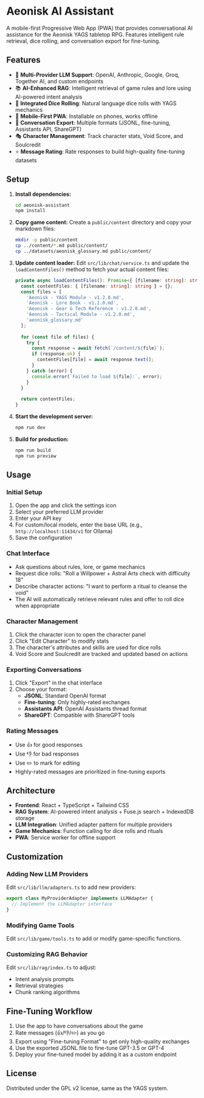 # Aeonisk AI Assistant

A mobile-first Progressive Web App (PWA) that provides conversational AI assistance for the Aeonisk YAGS tabletop RPG. Features intelligent rule retrieval, dice rolling, and conversation export for fine-tuning.

## Features

- 🤖 **Multi-Provider LLM Support**: OpenAI, Anthropic, Google, Groq, Together AI, and custom endpoints
- 📚 **AI-Enhanced RAG**: Intelligent retrieval of game rules and lore using AI-powered intent analysis
- 🎲 **Integrated Dice Rolling**: Natural language dice rolls with YAGS mechanics
- 📱 **Mobile-First PWA**: Installable on phones, works offline
- 💾 **Conversation Export**: Multiple formats (JSONL, fine-tuning, Assistants API, ShareGPT)
- 🎭 **Character Management**: Track character stats, Void Score, and Soulcredit
- ⭐ **Message Rating**: Rate responses to build high-quality fine-tuning datasets

## Setup

1. **Install dependencies:**
   ```bash
   cd aeonisk-assistant
   npm install
   ```

2. **Copy game content:**
   Create a `public/content` directory and copy your markdown files:
   ```bash
   mkdir -p public/content
   cp ../content/*.md public/content/
   cp ../datasets/aeonisk_glossary.md public/content/
   ```

3. **Update content loader:**
   Edit `src/lib/chat/service.ts` and update the `loadContentFiles()` method to fetch your actual content files:
   ```typescript
   private async loadContentFiles(): Promise<{ [filename: string]: string }> {
     const contentFiles: { [filename: string]: string } = {};
     const files = [
       'Aeonisk - YAGS Module - v1.2.0.md',
       'Aeonisk - Lore Book - v1.2.0.md',
       'Aeonisk - Gear & Tech Reference - v1.2.0.md',
       'Aeonisk - Tactical Module - v1.2.0.md',
       'aeonisk_glossary.md'
     ];
     
     for (const file of files) {
       try {
         const response = await fetch(`/content/${file}`);
         if (response.ok) {
           contentFiles[file] = await response.text();
         }
       } catch (error) {
         console.error(`Failed to load ${file}:`, error);
       }
     }
     
     return contentFiles;
   }
   ```

4. **Start the development server:**
   ```bash
   npm run dev
   ```

5. **Build for production:**
   ```bash
   npm run build
   npm run preview
   ```

## Usage

### Initial Setup

1. Open the app and click the settings icon
2. Select your preferred LLM provider
3. Enter your API key
4. For custom/local models, enter the base URL (e.g., `http://localhost:11434/v1` for Ollama)
5. Save the configuration

### Chat Interface

- Ask questions about rules, lore, or game mechanics
- Request dice rolls: "Roll a Willpower + Astral Arts check with difficulty 18"
- Describe character actions: "I want to perform a ritual to cleanse the void"
- The AI will automatically retrieve relevant rules and offer to roll dice when appropriate

### Character Management

1. Click the character icon to open the character panel
2. Click "Edit Character" to modify stats
3. The character's attributes and skills are used for dice rolls
4. Void Score and Soulcredit are tracked and updated based on actions

### Exporting Conversations

1. Click "Export" in the chat interface
2. Choose your format:
   - **JSONL**: Standard OpenAI format
   - **Fine-tuning**: Only highly-rated exchanges
   - **Assistants API**: OpenAI Assistants thread format
   - **ShareGPT**: Compatible with ShareGPT tools

### Rating Messages

- Use 👍 for good responses
- Use 👎 for bad responses  
- Use ✏️ to mark for editing
- Highly-rated messages are prioritized in fine-tuning exports

## Architecture

- **Frontend**: React + TypeScript + Tailwind CSS
- **RAG System**: AI-powered intent analysis + Fuse.js search + IndexedDB storage
- **LLM Integration**: Unified adapter pattern for multiple providers
- **Game Mechanics**: Function calling for dice rolls and rituals
- **PWA**: Service worker for offline support

## Customization

### Adding New LLM Providers

Edit `src/lib/llm/adapters.ts` to add new providers:

```typescript
export class MyProviderAdapter implements LLMAdapter {
  // Implement the LLMAdapter interface
}
```

### Modifying Game Tools

Edit `src/lib/game/tools.ts` to add or modify game-specific functions.

### Customizing RAG Behavior

Edit `src/lib/rag/index.ts` to adjust:
- Intent analysis prompts
- Retrieval strategies
- Chunk ranking algorithms

## Fine-Tuning Workflow

1. Use the app to have conversations about the game
2. Rate messages (👍/👎/✏️) as you go
3. Export using "Fine-tuning Format" to get only high-quality exchanges
4. Use the exported JSONL file to fine-tune GPT-3.5 or GPT-4
5. Deploy your fine-tuned model by adding it as a custom endpoint

## License

Distributed under the GPL v2 license, same as the YAGS system.
